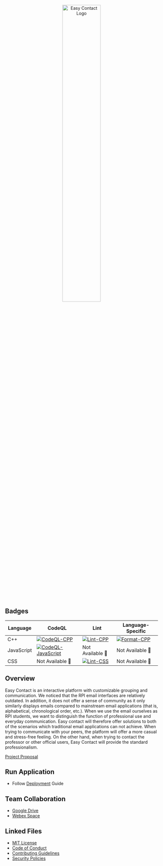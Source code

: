 <p align="center">
  <img src="https://github.com/RCOS-EasyContact/EasyContact/blob/R-MAIN/.FILES/LOGO/LOGO_NEW_SVG.svg" width="50%" title="Easy Contact Logo">
</p>

## Badges
| Language | CodeQL | Lint | Language-Specific |
| -------- | ------ | ---- | ----------------- |
| C++ | [![CodeQL-CPP](https://github.com/RCOS-EasyContact/EasyContact/actions/workflows/CodeQL(CPP).yml/badge.svg)](https://github.com/RCOS-EasyContact/EasyContact/actions/workflows/CodeQL(CPP).yml) | [![Lint-CPP](https://github.com/RCOS-EasyContact/EasyContact/actions/workflows/Lint(CPP).yml/badge.svg)](https://github.com/RCOS-EasyContact/EasyContact/actions/workflows/Lint(CPP).yml) | [![Format-CPP](https://github.com/RCOS-EasyContact/EasyContact/actions/workflows/Format(CPP).yml/badge.svg)](https://github.com/RCOS-EasyContact/EasyContact/actions/workflows/Format(CPP).yml) |
| JavaScript | [![CodeQL-JavaScript](https://github.com/RCOS-EasyContact/EasyContact/actions/workflows/CodeQL(JavaScript).yml/badge.svg)](https://github.com/RCOS-EasyContact/EasyContact/actions/workflows/CodeQL(JavaScript).yml) | Not Available :no_entry_sign: | Not Available :no_entry_sign: |
| CSS | Not Available :no_entry_sign: | [![Lint-CSS](https://github.com/RCOS-EasyContact/EasyContact/actions/workflows/Lint(CSS).yml/badge.svg)](https://github.com/RCOS-EasyContact/EasyContact/actions/workflows/Lint(CSS).yml) | Not Available :no_entry_sign: |

<!--
[![Github All Releases](https://img.shields.io/github/downloads/RCOS-EasyContact/EasyContact/total.svg)]()
-->

## Overview

Easy Contact is an interactive platform with customizable grouping and communication. We noticed that the RPI email interfaces are relatively outdated. In addition, it does not offer a sense of community as it only similarly displays emails compared to mainstream email applications (that is, alphabetical, chronological order, etc.). When we use the email ourselves as RPI students, we want to distinguish the function of professional use and everyday communication. Easy contact will therefore offer solutions to both of the scenarios which traditional email applications can not achieve. When trying to communicate with your peers, the platform will offer a more casual and stress-free feeling. On the other hand, when trying to contact the professor or other official users, Easy Contact will provide the standard professionalism.

[Project Proposal](.FILES/PROPOSAL/FALL2021.pdf)

## Run Application

- Follow [Deployment](https://github.com/RCOS-EasyContact/Deployment) Guide

## Team Collaboration

- [Google Drive](https://drive.google.com/drive/folders/1PN4iRY6Ssj9KtPzD5J1Yq-yM3hU2hdww?usp=sharing)
- [Webex Space]()

## Linked Files

- [MIT License](LICENSE.md)
- [Code of Conduct](.github/CODE_OF_CONDUCT.md)
- [Contributing Guidelines](.github/CONTRIBUTING.md)
- [Security Policies](.github/SECURITY.md)
